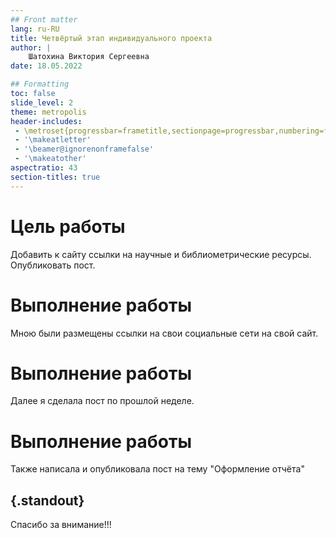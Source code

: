 ```yaml
---
## Front matter
lang: ru-RU
title: Четвёртый этап индивидуального проекта
author: |
	Шатохина Виктория Сергеевна
date: 18.05.2022

## Formatting
toc: false
slide_level: 2
theme: metropolis
header-includes: 
 - \metroset{progressbar=frametitle,sectionpage=progressbar,numbering=fraction}
 - '\makeatletter'
 - '\beamer@ignorenonframefalse'
 - '\makeatother'
aspectratio: 43
section-titles: true
---
```



# Цель работы

Добавить к сайту ссылки на научные и библиометрические ресурсы. Опубликовать пост.

# Выполнение работы

Мною были размещены ссылки на свои социальные сети на свой сайт.

# Выполнение работы

Далее я сделала пост по прошлой неделе. 

# Выполнение работы

Также написала и опубликовала пост на тему "Оформление отчёта"


## {.standout}

Спасибо за внимание!!!
